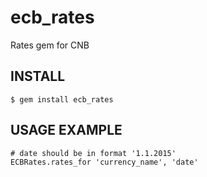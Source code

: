 # ecb_rates

Rates gem for CNB

## INSTALL

```
$ gem install ecb_rates
```
## USAGE EXAMPLE


```
# date should be in format '1.1.2015'
ECBRates.rates_for 'currency_name', 'date'
```
